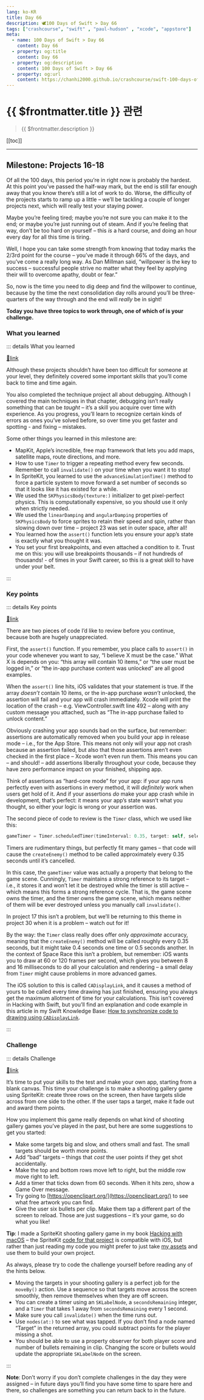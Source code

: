 ```yaml
---
lang: ko-KR
title: Day 66
description: 🕊️100 Days of Swift > Day 66
tags: ["crashcourse", "swift" , "paul-hudson" , "xcode", "appstore"]
meta:
  - name: 100 Days of Swift > Day 66
    content: Day 66
  - property: og:title
    content: Day 66
  - property: og:description
    content: 100 Days of Swift > Day 66
  - property: og:url
    content: https://chanhi2000.github.io/crashcourse/swift-100-days-of-swift/66.html
---
```


# {{ $frontmatter.title }} 관련

> {{ $frontmatter.description }}

[[toc]]

---

## Milestone: Projects 16-18

Of all the 100 days, this period you’re in right now is probably the hardest. At this point you’ve passed the half-way mark, but the end is still far enough away that you know there’s still a lot of work to do. Worse, the difficulty of the projects starts to ramp up a little – we’ll be tackling a couple of longer projects next, which will really test your staying power.

Maybe you’re feeling tired; maybe you’re not sure you can make it to the end; or maybe you’re just running out of steam. And if you’re feeling that way, don’t be too hard on yourself – this _is_ a hard course, and doing an hour every day for all this time is tiring.

Well, I hope you can take some strength from knowing that today marks the 2/3rd point for the course – you’ve made it through 66% of the days, and you’ve come a really long way. As Dan Millman said, “willpower is the key to success – successful people strive no matter what they feel by applying their will to overcome apathy, doubt or fear.”

So, now is the time you need to dig deep and find the willpower to continue, because by the time the next consolidation day rolls around you’ll be three-quarters of the way through and the end will _really_ be in sight!

__Today you have three topics to work through, one of which of is your challenge.__

### What you learned

::: details What you learned

[📎link](https://www.hackingwithswift.com/guide/7/1/what-you-learned)

Although these projects shouldn’t have been too difficult for someone at your level, they definitely covered some important skills that you’ll come back to time and time again.

You also completed the technique project all about debugging. Although I covered the main techniques in that chapter, debugging isn’t really something that can be _taught_ – it’s a skill you acquire over time with experience. As you progress, you’ll learn to recognize certain kinds of errors as ones you’ve solved before, so over time you get faster and spotting - and fixing – mistakes.

Some other things you learned in this milestone are:

- MapKit, Apple’s incredible, free map framework that lets you add maps, satellite maps, route directions, and more.
- How to use `Timer` to trigger a repeating method every few seconds. Remember to call `invalidate()` on your time when you want it to stop!
- In SpriteKit, you learned to use the `advanceSimulationTime()` method to force a particle system to move forward a set number of seconds so that it looks like it has existed for a while.
- We used the `SKPhysicsBody(texture:)` initializer to get pixel-perfect physics. This is computationally expensive, so you should use it only when strictly needed.
- We used the `linearDamping` and `angularDamping` properties of `SKPhysicsBody` to force sprites to retain their speed and spin, rather than slowing down over time – project 23 was set in outer space, after all!
- You learned how the `assert()` function lets you ensure your app’s state is exactly what you thought it was.
- You set your first breakpoints, and even attached a condition to it. Trust me on this: you will use breakpoints thousands – if not hundreds of thousands! - of times in your Swift career, so this is a great skill to have under your belt.

:::


### Key points

::: details Key points

[📎link](https://www.hackingwithswift.com/guide/7/2/key-points)

There are two pieces of code I’d like to review before you continue, because both are hugely unappreciated.

First, the `assert()` function. If you remember, you place calls to `assert()` in your code whenever you want to say, “I believe X must be the case.” What X is depends on you: “this array will contain 10 items,” or “the user must be logged in,” or “the in-app purchase content was unlocked” are all good examples.

When the `assert()` line hits, iOS validates that your statement is true. If the array _doesn’t_ contain 10 items, or the in-app purchase _wasn’t_ unlocked, the assertion will fail and your app will crash immediately. Xcode will print the location of the crash – e.g. ViewController.swift line 492 – along with any custom message you attached, such as “The in-app purchase failed to unlock content.”

Obviously crashing your app sounds bad on the surface, but remember: assertions are automatically removed when you build your app in release mode – i.e., for the App Store. This means not only will your app not crash because an assertion failed, but also that those assertions aren’t even checked in the first place – Xcode won’t even run them. This means you can – and should! – add assertions liberally throughout your code, because they have zero performance impact on your finished, shipping app.

Think of assertions as “hard-core mode” for your app: if your app runs perfectly even with assertions in every method, it will _definitely_ work when users get hold of it. And if your assertions _do_ make your app crash while in development, that’s perfect: it means your app’s state wasn’t what you thought, so either your logic is wrong or your assertion was.

The second piece of code to review is the `Timer` class, which we used like this:

```swift
gameTimer = Timer.scheduledTimer(timeInterval: 0.35, target: self, selector: #selector(createEnemy), userInfo: nil, repeats: true)
```

Timers are rudimentary things, but perfectly fit many games – that code will cause the `createEnemy()` method to be called approximately every 0.35 seconds until it’s cancelled.

In this case, the `gameTimer` value was actually a property that belong to the game scene. Cunningly, `Timer` maintains a strong reference to its target – i.e., it stores it and won’t let it be destroyed while the timer is still active – which means this forms a strong reference cycle. That is, the game scene owns the timer, and the timer owns the game scene, which means neither of them will be ever destroyed unless you manually call `invalidate()`.

In project 17 this isn’t a problem, but we’ll be returning to this theme in project 30 when it is a problem – watch out for it!

By the way: the `Timer` class really does offer only _approximate_ accuracy, meaning that the `createEnemy()` method will be called roughly every 0.35 seconds, but it might take 0.4 seconds one time or 0.5 seconds another. In the context of Space Race this isn’t a problem, but remember: iOS wants you to draw at 60 or 120 frames per second, which gives you between 8 and 16 milliseconds to do all your calculation and rendering – a small delay from `Timer` might cause problems in more advanced games.

The iOS solution to this is called `CADisplayLink`, and it causes a method of yours to be called every time drawing has just finished, ensuring you always get the maximum allotment of time for your calculations. This isn’t covered in Hacking with Swift, but you’ll find an explanation and code example in this article in my Swift Knowledge Base: [How to synchronize code to drawing using `CADisplayLink`](https://www.hackingwithswift.com/example-code/system/how-to-synchronize-code-to-drawing-using-cadisplaylink).

:::


### Challenge

::: details Challenge

[📎link](https://www.hackingwithswift.com/guide/7/3/challenge)

It’s time to put your skills to the test and make your own app, starting from a blank canvas. This time your challenge is to make a shooting gallery game using SpriteKit: create three rows on the screen, then have targets slide across from one side to the other. If the user taps a target, make it fade out and award them points.

How you implement this game really depends on what kind of shooting gallery games you’ve played in the past, but here are some suggestions to get you started:

- Make some targets big and slow, and others small and fast. The small targets should be worth more points.
- Add “bad” targets – things that _cost_ the user points if they get shot accidentally.
- Make the top and bottom rows move left to right, but the middle row move right to left.
- Add a timer that ticks down from 60 seconds. When it hits zero, show a Game Over message.
- Try going to [https://openclipart.org/](https://openclipart.org/) to see what free artwork you can find.
- Give the user six bullets per clip. Make them tap a different part of the screen to reload.
Those are just suggestions – it’s your game, so do what you like!

__Tip__: I made a SpriteKit shooting gallery game in my book [Hacking with macOS](https://www.hackingwithswift.com/store/hacking-with-macos) – the SpriteKit [code for that project](https://github.com/twostraws/macOS/tree/master/project14) is compatible with iOS, but rather than just reading my code you might prefer to just take [my assets](https://github.com/twostraws/macOS/tree/master/project14-files) and use them to build your own project.

As always, please try to code the challenge yourself before reading any of the hints below.

- Moving the targets in your shooting gallery is a perfect job for the `moveBy()` action. Use a sequence so that targets move across the screen smoothly, then remove themselves when they are off screen.
- You can create a timer using an `SKLabelNode`, a `secondsRemaining` integer, and a `Timer` that takes 1 away from `secondsRemaining` every 1 second.
- Make sure you call `invalidate()` when the time runs out.
- Use `nodes(at:)` to see what was tapped. If you don’t find a node named “Target” in the returned array, you could subtract points for the player missing a shot.
- You should be able to use a property observer for both player score and number of bullets remaining in clip. Changing the score or bullets would update the appropriate `SKLabelNode` on the screen.

:::


__Note__: Don’t worry if you don’t complete challenges in the day they were assigned – in future days you’ll find you have some time to spare here and there, so challenges are something you can return back to in the future.